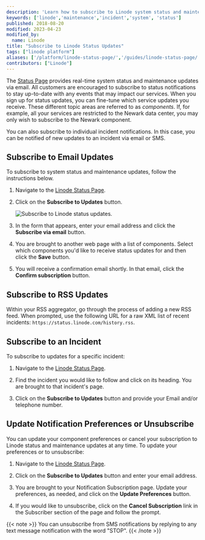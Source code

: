 ```yaml
---
description: 'Learn how to subscribe to Linode system status and maintenance updates.'
keywords: ['linode','maintenance','incident','system', 'status']
published: 2018-08-20
modified: 2023-04-23
modified_by:
  name: Linode
title: "Subscribe to Linode Status Updates"
tags: ["linode platform"]
aliases: ['/platform/linode-status-page/','/guides/linode-status-page/']
contributors: ["Linode"]
---
```


The [Status Page](https://status.linode.com/) provides real-time system status and maintenance updates via email. All customers are encouraged to subscribe to status notifications to stay up-to-date with any events that may impact our services. When you sign up for status updates, you can fine-tune which service updates you receive. These different topic areas are referred to as *components*. If, for example, all your services are restricted to the Newark data center, you may only wish to subscribe to the Newark component.

You can also subscribe to individual incident notifications. In this case, you can be notified of new updates to an incident via email or SMS.

## Subscribe to Email Updates

To subscribe to system status and maintenance updates, follow the instructions below.

1. Navigate to the [Linode Status Page](https://status.linode.com/).

1. Click on the **Subscribe to Updates** button.

    ![Subscribe to Linode status updates.](status-page-subscribe.png)

1. In the form that appears, enter your email address and click the **Subscribe via email** button.

1. You are brought to another web page with a list of components. Select which components you'd like to receive status updates for and then click the **Save** button.

1. You will receive a confirmation email shortly. In that email, click the **Confirm subscription** button.

## Subscribe to RSS Updates

Within your RSS aggregator, go through the process of adding a new RSS feed. When prompted, use the following URL for a raw XML list of recent incidents: `https://status.linode.com/history.rss`.

## Subscribe to an Incident

To subscribe to updates for a specific incident:

1. Navigate to the [Linode Status Page](https://status.linode.com/).

1. Find the incident you would like to follow and click on its heading. You are brought to that incident's page.

1. Click on the **Subscribe to Updates** button and provide your Email and/or telephone number.

## Update Notification Preferences or Unsubscribe

You can update your component preferences or cancel your subscription to Linode status and maintenance updates at any time. To update your preferences or to unsubscribe:

1. Navigate to the [Linode Status Page](https://status.linode.com/).

1. Click on the **Subscribe to Updates** button and enter your email address.

1. You are brought to your Notification Subscription page. Update your preferences, as needed, and click on the **Update Preferences** button.

1. If you would like to unsubscribe, click on the **Cancel Subscription** link in the Subscriber section of the page and follow the prompt.

{{< note >}}
You can unsubscribe from SMS notifications by replying to any text message notification with the word "STOP".
{{< /note >}}